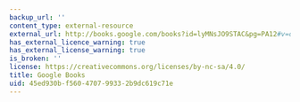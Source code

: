 ```yaml
---
backup_url: ''
content_type: external-resource
external_url: http://books.google.com/books?id=lyMNsJO9STAC&pg=PA12#v=onepage
has_external_licence_warning: true
has_external_license_warning: true
is_broken: ''
license: https://creativecommons.org/licenses/by-nc-sa/4.0/
title: Google Books
uid: 45ed930b-f560-4707-9933-2b9dc619c71e
---
```


